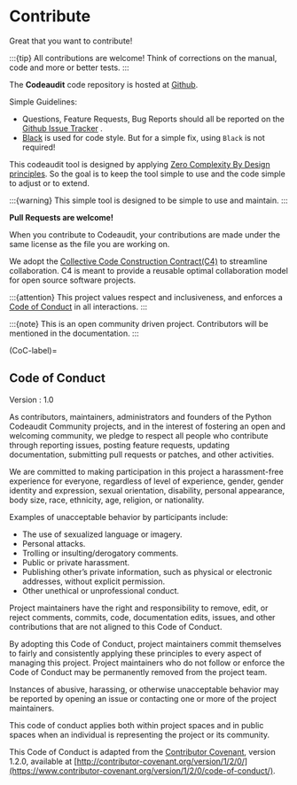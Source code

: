 # Contribute

Great that you want to contribute!

:::{tip}
All contributions are welcome!
Think of corrections on the manual, code and more or better tests.
:::

The **Codeaudit** code repository is hosted at [Github](https://github.com/nocomplexity/codeaudit).

Simple Guidelines:

* Questions, Feature Requests, Bug Reports should all be reported on the [Github Issue Tracker](https://github.com/nocomplexity/codeaudit/issues) .
* [Black](https://black.readthedocs.io/en/stable/index.html) is used for code style. But for a simple fix, using `Black` is not required!

This codeaudit tool is designed by applying [Zero Complexity By Design principles](https://nocomplexity.com/documents/0complexity/abstract.html). So the goal is to keep the tool simple to use and the code simple to adjust or to extend.

:::{warning}
This simple tool is designed to be simple to use and maintain. 
:::

**Pull Requests are welcome!** 

When you contribute to Codeaudit, your contributions are made under the same license as the file you are working on. 


We adopt the [Collective Code Construction Contract(C4)](https://rfc.zeromq.org/spec/42/) to streamline collaboration. C4 is meant to provide a reusable optimal collaboration model for open source software projects. 

:::{attention} 
This project values respect and inclusiveness, and enforces a [Code of Conduct](CoC-label) in all interactions.
:::


:::{note} 
This is an open community driven project. Contributors will be mentioned in the documentation.
:::

(CoC-label)=
## Code of Conduct

Version : 1.0 

As contributors, maintainers, administrators and founders of the Python Codeaudit Community projects, and in the interest of fostering an open and welcoming community, we pledge to respect all people who contribute through reporting issues, posting feature requests, updating documentation, submitting pull requests or patches, and other activities.

We are committed to making participation in this project a harassment-free experience for everyone, regardless of level of experience, gender, gender identity and expression, sexual orientation, disability, personal appearance, body size, race, ethnicity, age, religion, or nationality.

Examples of unacceptable behavior by participants include:
*    The use of sexualized language or imagery.
*    Personal attacks.
*    Trolling or insulting/derogatory comments.
*    Public or private harassment.
*    Publishing other’s private information, such as physical or electronic addresses, without explicit permission.
*    Other unethical or unprofessional conduct.

Project maintainers have the right and responsibility to remove, edit, or reject comments, commits, code, documentation edits, issues, and other contributions that are not aligned to this Code of Conduct. 

By adopting this Code of Conduct, project maintainers commit themselves to fairly and consistently applying these principles to every aspect of managing this project. Project maintainers who do not follow or enforce the Code of Conduct may be permanently removed from the project team.

Instances of abusive, harassing, or otherwise unacceptable behavior may be reported by opening an issue or contacting one or more of the project maintainers.

This code of conduct applies both within project spaces and in public spaces when an individual is representing the project or its community.

This Code of Conduct is adapted from the [Contributor Covenant](http://contributor-covenant.org), version 1.2.0, available at [http://contributor-covenant.org/version/1/2/0/](https://www.contributor-covenant.org/version/1/2/0/code-of-conduct/).